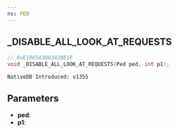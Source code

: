 ```yaml
---
ns: PED
---
```

## _DISABLE_ALL_LOOK_AT_REQUESTS

```c
// 0xE1965A380342BE1F
void _DISABLE_ALL_LOOK_AT_REQUESTS(Ped ped, int p1);
```

```
NativeDB Introduced: v1355
```

## Parameters
* **ped**:
* **p1**:
